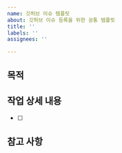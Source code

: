 ```yaml
---
name: 깃허브 이슈 템플릿
about: 깃허브 이슈 등록을 위한 공통 템플릿
title: ''
labels: ''
assignees: ''

---
```


## 목적
>
## 작업 상세 내용
- [ ]
## 참고 사항
